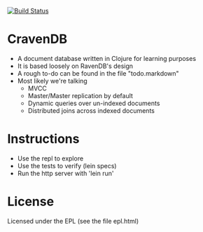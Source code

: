 [![Build Status](https://travis-ci.org/robashton/CravenDB.png?branch=master)](https://travis-ci.org/robashton/CravenDB)

# CravenDB

- A document database written in Clojure for learning purposes
- It is based loosely on RavenDB's design
- A rough to-do can be found in the file "todo.markdown"
- Most likely we're talking
  - MVCC
  - Master/Master replication by default
  - Dynamic queries over un-indexed documents
  - Distributed joins across indexed documents

# Instructions

- Use the repl to explore
- Use the tests to verify (lein specs)
- Run the http server with 'lein run'


# License

Licensed under the EPL (see the file epl.html)
